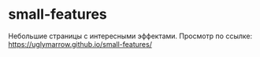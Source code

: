 # small-features
Небольшие страницы с интересными эффектами.
Просмотр по ссылке: https://uglymarrow.github.io/small-features/
